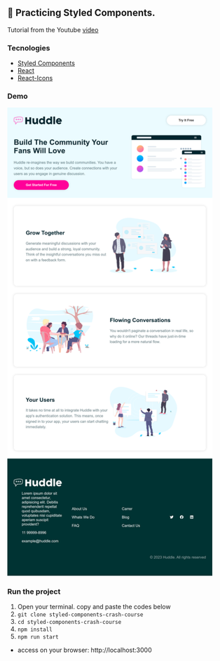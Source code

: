 ## :metal: Practicing Styled Components. 
Tutorial from the Youtube [video](https://youtu.be/02zO0hZmwnw)

### Tecnologies

- [Styled Components](https://styled-components.com/docs)
- [React](https://reactjs.org/docs/getting-started.html)
- [React-Icons](https://react-icons.github.io/react-icons/)

### Demo

<img src="https://github.com/beatriz-dadalto/styled-components-crash-course/blob/master/image-demo.png?raw=true" width="468px"/>

### Run the project

1. Open your terminal. copy and paste the codes below
2. `git clone styled-components-crash-course`
3. `cd styled-components-crash-course`
4. `npm install`
5. `npm run start`

- access on your browser: http://localhost:3000
